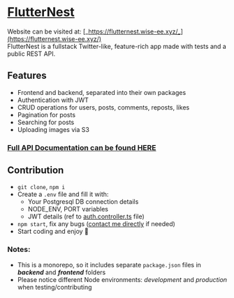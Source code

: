 # [FlutterNest](https://flutternest.wise-ee.xyz/)

Website can be visited at: [_https://flutternest.wise-ee.xyz/_](https://flutternest.wise-ee.xyz/)  
FlutterNest is a fullstack Twitter-like, feature-rich app made with tests and a public REST API.

## Features

- Frontend and backend, separated into their own packages
- Authentication with JWT
- CRUD operations for users, posts, comments, reposts, likes
- Pagination for posts
- Searching for posts
- Uploading images via S3

### [Full API Documentation can be found HERE](https://bold-robot-61970.postman.co/workspace/TweetSphere~63d6cd21-0e0f-4b4a-ac90-2a3d7f199df2/collection/27584367-82b4995c-9505-4b00-8706-5c13136bcc1c?action=share&creator=27584367&active-environment=27584367-b138162e-8fa4-4e40-8091-01f9e7f470d8)

## Contribution

- `git clone`, `npm i`
- Create a `.env` file and fill it with:
  - Your Postgresql DB connection details
  - NODE_ENV, PORT variables
  - JWT details (ref to [auth.controller.ts](backend/src/controllers/auth.controller.ts) file)
- `npm start`, fix any bugs ([contact me directly](https://portfolio.wise-ee.xyz/contact) if needed)
- Start coding and enjoy 🤠

### Notes:

- This is a monorepo, so it includes separate `package.json` files in **_backend_** and **_frontend_** folders
- Please notice different Node environments: _development_ and _production_ when testing/contributing
